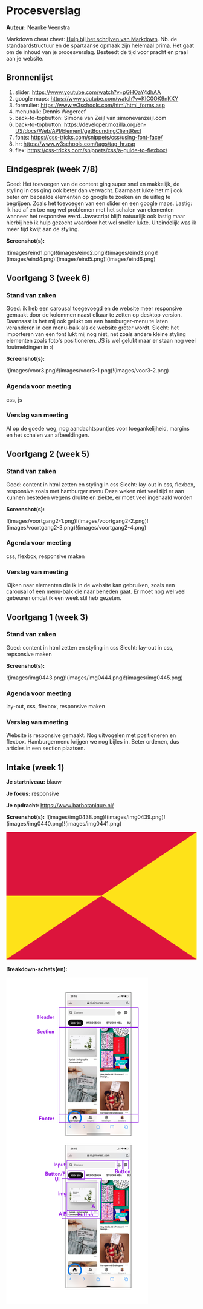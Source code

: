 # Procesverslag
**Auteur:** Neanke Veenstra

Markdown cheat cheet: [Hulp bij het schrijven van Markdown](https://github.com/adam-p/markdown-here/wiki/Markdown-Cheatsheet). Nb. de standaardstructuur en de spartaanse opmaak zijn helemaal prima. Het gaat om de inhoud van je procesverslag. Besteedt de tijd voor pracht en praal aan je website.



## Bronnenlijst
1. slider: https://www.youtube.com/watch?v=pGHOaY4dhAA
2. google maps: https://www.youtube.com/watch?v=KIC0OK9nKXY
3. formulier: https://www.w3schools.com/html/html_forms.asp
4. menubalk: Dennis Wegereef
5. back-to-topbutton: Simone van Zeijl van simonevanzeijl.com
6. back-to-topbutton: https://developer.mozilla.org/en-US/docs/Web/API/Element/getBoundingClientRect
7. fonts: https://css-tricks.com/snippets/css/using-font-face/
8. hr: https://www.w3schools.com/tags/tag_hr.asp
9. flex: https://css-tricks.com/snippets/css/a-guide-to-flexbox/




## Eindgesprek (week 7/8)

Goed: Het toevoegen van de content ging super snel en makkelijk, de styling in css ging ook beter dan verwacht. Daarnaast lukte het mij ook beter om bepaalde elementen op google te zoeken en de uitleg te begrijpen. Zoals het toevoegen van een slider en een google maps.
Lastig: Ik had af en toe nog wel problemen met het schalen van elementen wanneer het responsive werd. Javascript blijft natuurlijk ook lastig maar hierbij heb ik hulp gezocht waardoor het wel sneller lukte. Uiteindelijk was ik meer tijd kwijt aan de styling.

**Screenshot(s):**

!(images/eind1.png)!(images/eind2.png)!(images/eind3.png)!(images/eind4.png)!(images/eind5.png)!(images/eind6.png)



## Voortgang 3 (week 6)

### Stand van zaken

Goed: ik heb een carousal toegevoegd en de website meer responsive gemaakt door de kolommen naast elkaar te zetten op desktop version. Daarnaast is het mij ook gelukt om een hamburger-menu te laten veranderen in een menu-balk als de website groter wordt.
Slecht: het importeren van een font lukt mij nog niet, net zoals andere kleine styling elementen zoals foto's positioneren. JS is wel gelukt maar er staan nog veel foutmeldingen in :(

**Screenshot(s):**

!(images/voor3.png)!(images/voor3-1.png)!(images/voor3-2.png)

### Agenda voor meeting

css, js

### Verslag van meeting
Al op de goede weg, nog aandachtspuntjes voor toegankelijheid, margins en het schalen van afbeeldingen. 



## Voortgang 2 (week 5)

### Stand van zaken

Goed: content in html zetten en styling in css
Slecht: lay-out in css, flexbox, responsive zoals met hamburger menu
Deze weken niet veel tijd er aan kunnen besteden wegens drukte en ziekte, er moet veel ingehaald worden

**Screenshot(s):**

!(images/voortgang2-1.png)!(images/voortgang2-2.png)!(images/voortgang2-3.png)!(images/voortgang2-4.png)

### Agenda voor meeting

css, flexbox, responsive maken

### Verslag van meeting
Kijken naar elementen die ik in de website kan gebruiken, zoals een carousal of een menu-balk die naar beneden gaat. Er moet nog wel veel gebeuren omdat ik een week stil heb gezeten. 





## Voortgang 1 (week 3)

### Stand van zaken

Goed: content in html zetten en styling in css
Slecht: lay-out in css, repsonsive maken

**Screenshot(s):**

!(images/img0443.png)!(images/img0444.png)!(images/img0445.png)

### Agenda voor meeting

lay-out, css, flexbox, responsive maken

### Verslag van meeting

Website is responsive gemaakt. Nog uitvogelen met positioneren en flexbox. Hamburgermenu krijgen we nog bijles in. Beter ordenen, dus articles in een section plaatsen.



## Intake (week 1)

**Je startniveau:** blauw

**Je focus:** responsive

**Je opdracht:** https://www.barbotanique.nl/


**Screenshot(s):** 
!(images/img0438.png)!(images/img0439.png)!(images/img0440.png)!(images/img0441.png)

![screenshot(s) die een goed beeld geven van de website die je gaat maken](images/dummy-image.svg)

**Breakdown-schets(en):**

![-voorlopige breakdownschets(en) van een of beide pagina's van de site die je gaat maken-](images/pinterest.png)
